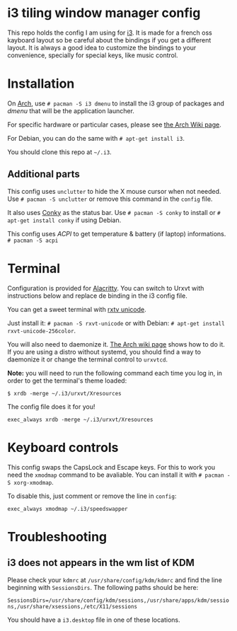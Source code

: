 i3 tiling window manager config
===============================

This repo holds the config I am using for [i3](http://i3wm.org).
It is made for a french oss kayboard layout so be careful about the bindings if you get a different layout.
It is always a good idea to customize the bindings to your convenience, specially for special keys, like music control.

# Installation

On [Arch](https://www.archlinux.org), use `# pacman -S i3 dmenu` to install the i3 group of packages and *dmenu* that will be the application launcher.

For specific hardware or particular cases, please see [the Arch Wiki page](https://wiki.archlinux.org/index.php/I3).

For Debian, you can do the same with `# apt-get install i3`.

You should clone this repo at `~/.i3`.

## Additional parts

This config uses `unclutter` to hide the X mouse cursor when not needed.
Use `# pacman -S unclutter` or remove this command in the `config` file.

It also uses [Conky](https://wiki.archlinux.org/index.php/Conky) as the status bar.
Use `# pacman -S conky` to install or `# apt-get install conky` if using Debian.

This config uses *ACPI* to get temperature & battery (if laptop) informations. `# pacman -S acpi`

# Terminal

Configuration is provided for [Alacritty](https://wiki.archlinux.org/index.php/Alacritty). You can switch to Urxvt with instructions below and replace de binding in the i3 config file.

You can get a sweet terminal with [rxtv unicode](https://wiki.archlinux.org/index.php/Urxvt).

Just install it: `# pacman -S rxvt-unicode` or with Debian: `# apt-get install rxvt-unicode-256color`.

You will also need to daemonize it. [The Arch wiki page](https://wiki.archlinux.org/index.php/Urxvt) shows how to do it.
If you are using a distro without systemd, you should find a way to daemonize it or change the terminal control to `urxvtcd`.

**Note:** you will need to run the following command each time you log in, in order to get the terminal's theme loaded:

`$ xrdb -merge ~/.i3/urxvt/Xresources`

The config file does it for you!

`exec_always xrdb -merge ~/.i3/urxvt/Xresources`

# Keyboard controls

This config swaps the CapsLock and Escape keys.
For this to work you need the `xmodmap` command to be avaliable.
You can install it with `# pacman -S xorg-xmodmap`.

To disable this, just comment or remove the line in `config`:

`exec_always xmodmap ~/.i3/speedswapper`

# Troubleshooting

## i3 does not appears in the wm list of KDM

Please check your `kdmrc` at `/usr/share/config/kdm/kdmrc` and find the line beginning with `SessionsDirs`. The following paths should be here:

`SessionsDirs=/usr/share/config/kdm/sessions,/usr/share/apps/kdm/sessions,/usr/share/xsessions,/etc/X11/sessions`

You should have a `i3.desktop` file in one of these locations.
